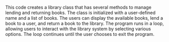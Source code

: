 This code creates a library class that has several methods to manage lending and returning books. The class is initialized with a user-defined name and a list of books. The users can display the available books, lend a book to a user, and return a book to the library. The program runs in a loop, allowing users to interact with the library system by selecting various options. The loop continues until the user chooses to exit the program.
